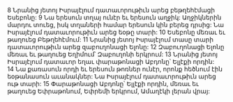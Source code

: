 8 Նրանից յետոյ Իսրայէլում դատաւորութիւն արեց բեթղեհէմացի Եսեբոնը: 9 Նա երեսուն տղայ ունէր եւ երեսուն աղջիկ: Աղջիկներին մարդու տուեց, իսկ տղաների համար երեսուն կին բերեց դրսից: Նա Իսրայէլում դատաւորութիւն արեց եօթը տարի: 10 Եսեբոնը մեռաւ եւ թաղուեց Բեթղեհէմում:
11 Նրանից յետոյ Իսրայէլում տասը տարի դատաւորութիւն արեց զաբուղոնացի Ելոնը: 12 Զաբուղոնացի Ելոնը մեռաւ եւ թաղուեց Եղիմում՝ Զաբուղոնի երկրում:
13 Նրանից յետոյ Իսրայէլում դատաւոր եղաւ փարաթոնացի Աբդոնը՝ Ելլէքի որդին: 14 Նա քառասուն որդի եւ երեսուն թոռներ ունէր, որոնք հեծնում էին եօթանասուն աւանակներ: Նա Իսրայէլում դատաւորութիւն արեց ութ տարի: 15 Փարաթոնացի Աբդոնը՝ Ելլէքի որդին, մեռաւ եւ թաղուեց Եփրաթոնում, Եփրեմի երկրում, Ամաղէկի լերան վրայ:

